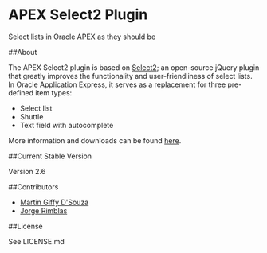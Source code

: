 APEX Select2 Plugin
===================

Select lists in Oracle APEX as they should be

##About

The APEX Select2 plugin is based on [Select2](http://ivaynberg.github.io/select2/index.html);
an open-source jQuery plugin that greatly improves the functionality and user-friendliness of select lists.
In Oracle Application Express, it serves as a replacement for three pre-defined item types:

* Select list
* Shuttle
* Text field with autocomplete

More information and downloads can be found [here](http://apex.oracle.com/pls/apex/f?p=64237:20).

##Current Stable Version

Version 2.6

##Contributors
* [Martin Giffy D'Souza](https://github.com/martindsouza)
* [Jorge Rimblas](https://github.com/rimblas)

##License

See LICENSE.md